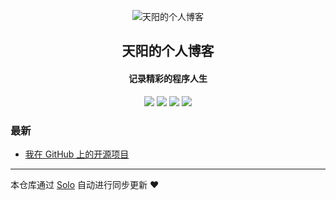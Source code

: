 <p align="center"><img alt="天阳的个人博客" src="https://static.b3log.org/images/brand/solo-32.png"></p><h2 align="center">
天阳的个人博客
</h2>

<h4 align="center">记录精彩的程序人生</h4>
<p align="center"><a title="天阳的个人博客" target="_blank" href="https://github.com/iceuncle/solo-blog"><img src="https://img.shields.io/github/last-commit/iceuncle/solo-blog.svg?style=flat-square&color=FF9900"></a>
<a title="GitHub repo size in bytes" target="_blank" href="https://github.com/iceuncle/solo-blog"><img src="https://img.shields.io/github/repo-size/iceuncle/solo-blog.svg?style=flat-square"></a>
<a title="Solo Version" target="_blank" href="https://github.com/b3log/solo/releases"><img src="https://img.shields.io/badge/solo-3.6.4-f1e05a.svg?style=flat-square&color=blueviolet"></a>
<a title="Hits" target="_blank" href="https://github.com/b3log/hits"><img src="https://hits.b3log.org/iceuncle/solo-blog.svg"></a></p>

### 最新

* [我在 GitHub 上的开源项目](https://www.tianyang.pub/my-github-repos)



---

本仓库通过 [Solo](https://github.com/b3log/solo) 自动进行同步更新 ❤️ 